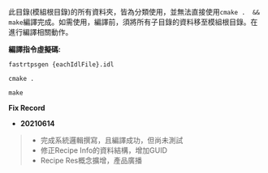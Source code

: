 此目錄(模組根目錄)的所有資料夾，皆為分類使用，並無法直接使用`cmake .  && make`編譯完成。如需使用，編譯前，須將所有子目錄的資料移至模組根目錄。在進行編譯相關動作。

**編譯指令虛擬碼:**
```
fastrtpsgen {eachIdlFile}.idl

cmake .

make
```

**Fix Record**

- **20210614**
>- 完成系統邏輯撰寫，且編譯成功，但尚未測試
>- 修正Recipe Info的資料結構，增加GUID
>- Recipe Res概念擴增，產品廣播
